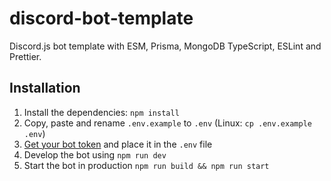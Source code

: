 # discord-bot-template

Discord.js bot template with ESM, Prisma, MongoDB TypeScript, ESLint and Prettier.

## Installation

1. Install the dependencies: `npm install`
2. Copy, paste and rename `.env.example` to `.env` (Linux: `cp .env.example .env`)
3. [Get your bot token](https://discord.com/developers/applications) and place it in the `.env` file
4. Develop the bot using `npm run dev`
5. Start the bot in production `npm run build && npm run start`
